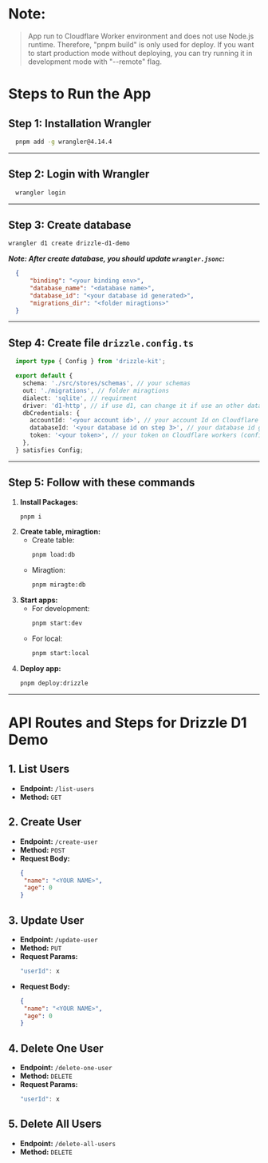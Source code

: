 # Note: 
> App run to Cloudflare Worker environment and does not use Node.js runtime. Therefore, "pnpm build" is only used for deploy. If you want to start production mode without deploying, you can try running it in development mode with  "--remote" flag.


# **Steps to Run the App**

## **Step 1: Installation Wrangler**
```bash
  pnpm add -g wrangler@4.14.4
```
---
## **Step 2: Login with Wrangler**
```bash
  wrangler login
```
---
## **Step 3: Create database**
  ```bash
  wrangler d1 create drizzle-d1-demo
  ```
  ***Note: After create database, you should update `wrangler.jsonc`:*** 
  ```json
	{
		"binding": "<your binding env>",
		"database_name": "<database name>",
		"database_id": "<your database id generated>",
		"migrations_dir": "<folder miragtions>"
	}
  ```
---
## **Step 4: Create file `drizzle.config.ts`**
  ```ts
    import type { Config } from 'drizzle-kit';

    export default {
      schema: './src/stores/schemas', // your schemas 
      out: './migrations', // folder miragtions
      dialect: 'sqlite', // requirment
      driver: 'd1-http', // if use d1, can change it if use an other database
      dbCredentials: {
        accountId: '<your account id>', // your account Id on Cloudflare workers
        databaseId: '<your database id on step 3>', // your database id generated of step 3
        token: '<your token>', // your token on Cloudflare workers (config into profile)
      },
    } satisfies Config;
  ```
---

## **Step 5: Follow with these commands**

1. **Install Packages:**
   ```bash
   pnpm i
   ```
2. **Create table, miragtion:**
    - Create table: 
      ```bash
      pnpm load:db
      ```
    - Miragtion: 
      ```bash
      pnpm miragte:db
      ```
3. **Start apps:**
    - For development:
      ```bash
      pnpm start:dev
      ```
    - For local:
      ```bash
      pnpm start:local
      ```
4. **Deploy app:**
   ```bash
   pnpm deploy:drizzle
   ```
---

# **API Routes and Steps for Drizzle D1 Demo**

## **1. List Users**
- **Endpoint:** `/list-users`
- **Method:** `GET`

## **2. Create User**
- **Endpoint:** `/create-user`
- **Method:** `POST`
- **Request Body:**
  ```json
  {
   "name": "<YOUR NAME>",
   "age": 0
  }
  ```
## **3. Update User**
- **Endpoint:** `/update-user`
- **Method:** `PUT`
- **Request Params:**
  ```ts
  "userId": x
  ```
- **Request Body:**
  ```json
  {
   "name": "<YOUR NAME>",
   "age": 0
  }
  ```
## **4. Delete One User**
- **Endpoint:** `/delete-one-user`
- **Method:** `DELETE`
- **Request Params:**
  ```ts
  "userId": x
  ```

## **5. Delete All Users**
- **Endpoint:** `/delete-all-users`
- **Method:** `DELETE`
